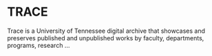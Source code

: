 # TRACE
Trace is a University of Tennessee digital archive that showcases and preserves published and unpublished works by faculty, departments, programs, research ...
